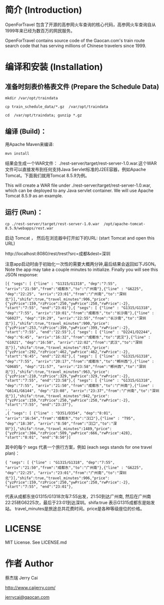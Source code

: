 # 简介 (Introduction)

OpenForTravel 包含了开源的高参网火车查询的核心代码，高参网火车查询自从1999年来已经为数百万的网民服务。

OpenForTravel contains source code of the Gaocan.com's train route search code that has serving millions of Chinese travelers since 1999.


# 编译和安装 (Installation)

## 准备时刻表价格表文件 (Prepare the Schedule Data)

``` mkdir /var/opt/traindata ```

``` cp train_schedule_data/*.gz  /var/opt/traindata ```

``` cd  /var/opt/traindata; gunzip *.gz ```


## 编译 (Build)：

用Apache Maven来编译:

```mvn install```

结果会生成一个WAR文件： ./rest-server/target/rest-server-1.0.war.这个WAR文件可以直接发布到任何支持Java Servlet标准的J2EE容器，例如Apache Tomcat。下面我们就用Tomcat 8.5.9为例。

This will create a WAR file under ./rest-server/target/rest-server-1.0.war, which can be deployed to any Java servlet
container. We will use Apache Tomcat 8.5.9 as an example.

## 运行 (Run)：

```cp ./rest-server/target/rest-server-1.0.war  /opt/apache-tomcat-8.5.9/webapps/rest.war```

启动 Tomcat ， 然后在浏览器中打开如下的URL: (start Tomcat and open this URL)

http://localhost:8080/rest/trest?src=成都&dest=深圳

注意app启动时由于初始化一次性的需要大概两分钟,最后结果会返回如下JSON。
Note the app may take a couple minutes to initialize. Finally you will see this JSON response:

```
[{ "segs": [ {"line" : "G1315/G1318", "dep":"7:55", "arriv":"21:50","from":"成都东","to":"广州南"},{"line" : "G6225", "dep":"22:25", "arriv":"23:01","from":"广州南","to":"深圳北"}],"shifa":true,"travel_minutes":906,"price":{"yzPrice":159,"rzPrice":250,"ywPrice":250,"rwPrice":-2}, "start":"7:55", "end":"23:01"},{ "segs": [ {"line" : "G1315/G1318", "dep":"7:55", "arriv":"19:01","from":"成都东","to":"长沙南"},{"line" : "G6027", "dep":"19:29", "arriv":"22:55","from":"长沙南","to":"深圳北"}],"shifa":true,"travel_minutes":900,"price":{"yzPrice":253,"rzPrice":399,"ywPrice":399,"rwPrice":-2}, "start":"7:55", "end":"22:55"},{ "segs": [ {"line" : "D2241/D2244", "dep":"6:45", "arriv":"16:32","from":"成都东","to":"武汉"},{"line" : "G1021", "dep":"16:58", "arriv":"22:02","from":"武汉","to":"深圳北"}],"shifa":true,"travel_minutes":917,"price":{"yzPrice":292,"rzPrice":462,"ywPrice":462,"rwPrice":-2}, "start":"6:45", "end":"22:02"},{ "segs": [ {"line" : "G1315/G1318", "dep":"7:55", "arriv":"20:17","from":"成都东","to":"郴州西"},{"line" : "G9685", "dep":"21:57", "arriv":"23:58","from":"郴州西","to":"深圳北"}],"shifa":true,"travel_minutes":963,"price":{"yzPrice":210,"rzPrice":329,"ywPrice":329,"rwPrice":-2}, "start":"7:55", "end":"23:58"},{ "segs": [ {"line" : "G1315/G1318", "dep":"7:55", "arriv":"21:50","from":"成都东","to":"广州南"},{"line" : "G6141/G6144", "dep":"23:08", "arriv":"23:37","from":"广州南","to":"深圳北"}],"shifa":true,"travel_minutes":942,"price":{"yzPrice":159,"rzPrice":250,"ywPrice":250,"rwPrice":-2}, "start":"7:55", "end":"23:37"},
...
,{ "segs": [ {"line" : "D351/D354", "dep":"8:01", "arriv":"16:54","from":"成都东","to":"汉口"},{"line" : "T95", "dep":"18:30", "arriv":"8:50","from":"汉口","to":"深圳"}],"shifa":true,"travel_minutes":1489,"price":{"yzPrice":304,"rzPrice":509,"ywPrice":666,"rwPrice":428}, "start":"8:01", "end":"8:50"}]

```

其中的每个 segs 代表一个旅行方案，例如 (each segs stands for one travel plan)：

```
{ "segs": [ {"line" : "G1315/G1318", "dep":"7:55", "arriv":"21:50","from":"成都东","to":"广州南"},{"line" : "G6225", "dep":"22:25", "arriv":"23:01","from":"广州南","to":"深圳北"}],"shifa":true,"travel_minutes":906,"price":{"yzPrice":159,"rzPrice":250,"ywPrice":250,"rwPrice":-2}, "start":"7:55", "end":"23:01"},
```

代表从成都东坐G1315/G1318次车7:55出发，21:50到达广州南, 然后在广州南22:25转G6225次，最后于23:01到达深圳。shifa:true 表示G1315成都东是始发站。
travel_minutes是旅途总共花费时间。price是各种等级座位的价格。

# LICENSE

MIT License. See LICENSE.md

# 作者 Author

蔡杰瑞 Jerry Cai

http://www.caijerry.com/

jerrycai@gaocan.com
